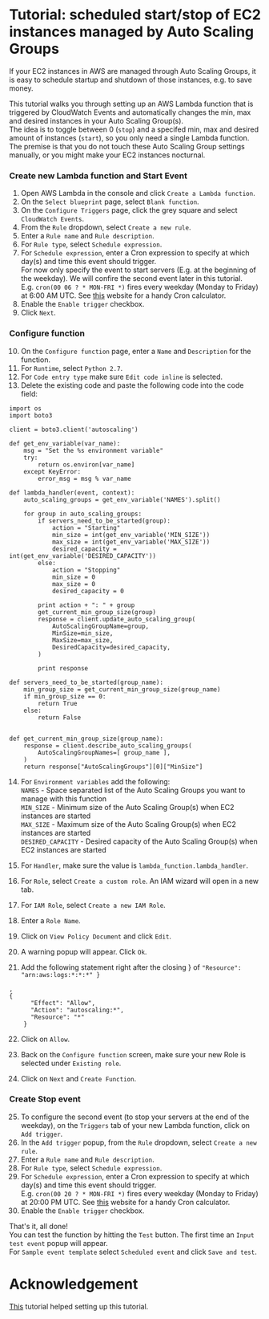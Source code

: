 # Tutorial: scheduled start/stop of EC2 instances managed by Auto Scaling Groups

If your EC2 instances in AWS are managed through Auto Scaling Groups, it is easy to schedule startup and shutdown of those instances, e.g. to save money.

This tutorial walks you through setting up an AWS Lambda function that is triggered by CloudWatch Events and automatically changes the min, max and desired instances in your Auto Scaling Group(s).  
The idea is to toggle between 0 (`stop`) and a specifed min, max and desired amount of instances (`start`), so you only need a single Lambda function.  
The premise is that you do not touch these Auto Scaling Group settings manually, or you might make your EC2 instances nocturnal. 


### Create new Lambda function and Start Event
1. Open AWS Lambda in the console and click `Create a Lambda function`.
2. On the `Select blueprint` page, select `Blank function`.
3. On the `Configure Triggers` page, click the grey square and select `CloudWatch Events`.
4. From the `Rule` dropdown, select `Create a new rule`.
5. Enter a `Rule name` and `Rule description`.
6. For `Rule type`, select `Schedule expression`.
7. For `Schedule expression`, enter a Cron expression to specify at which day(s) and time this event should trigger.  
For now only specify the event to start servers (E.g. at the beginning of the weekday). We will confire the second event later in this tutorial.  
E.g. `cron(00 06 ? * MON-FRI *)` fires every weekday (Monday to Friday) at 6:00 AM UTC. See [this](http://www.cronmaker.com) website for a handy Cron calculator.
8. Enable the `Enable trigger` checkbox.
9. Click `Next`.

### Configure function
10. On the `Configure function` page, enter a `Name` and `Description` for the function.
11. For `Runtime`, select `Python 2.7`.
12. For `Code entry type` make sure `Edit code inline` is selected.
13. Delete the existing code and paste the following code into the code field:
```
import os
import boto3

client = boto3.client('autoscaling')

def get_env_variable(var_name):
    msg = "Set the %s environment variable"
    try:
        return os.environ[var_name]
    except KeyError:
        error_msg = msg % var_name

def lambda_handler(event, context):
    auto_scaling_groups = get_env_variable('NAMES').split()

    for group in auto_scaling_groups:
        if servers_need_to_be_started(group):
            action = "Starting"
            min_size = int(get_env_variable('MIN_SIZE'))
            max_size = int(get_env_variable('MAX_SIZE'))
            desired_capacity = int(get_env_variable('DESIRED_CAPACITY'))
        else:
            action = "Stopping"
            min_size = 0
            max_size = 0
            desired_capacity = 0

        print action + ": " + group
        get_current_min_group_size(group)
        response = client.update_auto_scaling_group(
            AutoScalingGroupName=group,
            MinSize=min_size,
            MaxSize=max_size,
            DesiredCapacity=desired_capacity,
        )

        print response

def servers_need_to_be_started(group_name):
    min_group_size = get_current_min_group_size(group_name)
    if min_group_size == 0:
        return True
    else:
        return False
    

def get_current_min_group_size(group_name):
    response = client.describe_auto_scaling_groups(
        AutoScalingGroupNames=[ group_name ],
    )
    return response["AutoScalingGroups"][0]["MinSize"]
```    
    
14. For `Environment variables` add the following:  
  `NAMES` - Space separated list of the Auto Scaling Groups you want to manage with this function  
  `MIN_SIZE` - Minimum size of the Auto Scaling Group(s) when EC2 instances are started  
  `MAX_SIZE` - Maximum size of the Auto Scaling Group(s) when EC2 instances are started  
  `DESIRED_CAPACITY` - Desired capacity of the Auto Scaling Group(s) when EC2 instances are started  
15. For `Handler`, make sure the value is `lambda_function.lambda_handler`.
16. For `Role`, select `Create a custom role`. An IAM wizard will open in a new tab.

17. For `IAM Role`, select `Create a new IAM Role`.
18. Enter a `Role Name`.
19. Click on `View Policy Document` and click `Edit`. 
20. A warning popup will appear. Click `Ok`.
21. Add the following statement right after the closing } of `"Resource": "arn:aws:logs:*:*:*"
    }`
```
,
{
      "Effect": "Allow",
      "Action": "autoscaling:*",
      "Resource": "*"
    }
 ```
22. Click on `Allow`.

23. Back on the `Configure function` screen, make sure your new Role is selected under `Existing role`.
24. Click on `Next` and `Create Function`.

### Create Stop event
25. To configure the second event (to stop your servers at the end of the weekday), on the `Triggers` tab of your new Lambda function, click on `Add trigger`.
26. In the `Add trigger` popup, from the `Rule` dropdown, select `Create a new rule`.
27. Enter a `Rule name` and `Rule description`.
28. For `Rule type`, select `Schedule expression`.
29. For `Schedule expression`, enter a Cron expression to specify at which day(s) and time this event should trigger.  
E.g. `cron(00 20 ? * MON-FRI *)` fires every weekday (Monday to Friday) at 20:00 PM UTC. See [this](http://www.cronmaker.com) website for a handy Cron calculator.
30. Enable the `Enable trigger` checkbox.


That's it, all done!  
You can test the function by hitting the `Test` button. The first time an `Input test event` popup will appear.  
For `Sample event template` select `Scheduled event` and click `Save and test`.

# Acknowledgement
[This](http://blog.conygre.com/2016/11/18/starting-and-stopping-ec2-instances-using-a-lambda-and-cut-your-aws-bill-in-half/) tutorial helped setting up this tutorial.
